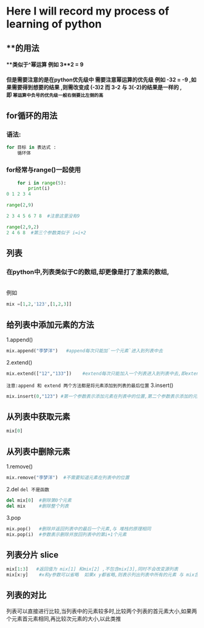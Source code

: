 # Here  I will record my process of learning of python
##   **的用法 
#### \*\*类似于^幂运算  例如 3**2 = 9<br>
#### 但是需要注意的是在python优先级中 需要注意幂运算的优先级  例如 -3**2 = -9  ,如果需要得到想要的结果 ,则需改变成 (-3)**2   而 3**-2 与 3**(-2)的结果是一样的 ,<br>即 `幂运算中负号的优先级一般右侧要比左侧的高`
## for循环的用法
### 语法:
```Python
for 目标 in 表达式 :
	循环体
```
### for经常与range()一起使用
```Python
	for i in range(5):
		print(i)
0 1 2 3 4
```
```Python
range(2,9)

2 3 4 5 6 7 8  #注意这里没有9
```
```Python
range(2,9,2)
2 4 6 8  #第三个参数类似于 i=i+2
```
## 列表
### 在python中,列表类似于C的数组,却更像是打了激素的数组,
<br>例如
```Python
mix =[1,2,'123',[1,2,3]]
```
## 给列表中添加元素的方法
1.append()  
```Python
mix.append("李梦洋")	#append每次只能加`一个元素`进入到列表中去
```
2.extend()
```Python
mix.extend(["12","133"])	#extend每次只能加入一个列表进入到列表中去,即extend的参数只能是一个`列表`
```
`注意:append 和 extend 两个方法都是将元素添加到列表的最后位置`
3.insert()
```Python
mix.insert(0,"123") #第一个参数表示添加元素在列表中的位置,第二个参数表示添加的元素
```
## 从列表中获取元素
```Python
mix[0]
```
## 从列表中删除元素
1.remove()
```Python
mix.remove("李梦洋")  #不需要知道元素在列表中的位置
```
2.del  ` del 不是函数 `
```Python
del mix[0]  #删除第0个元素
del mix 	#删除整个列表
```
3.pop  
```Python
mix.pop()	#删除并返回列表中的最后一个元素,与 堆栈的原理相同
mix.pop(i) 	#参数表示删除并放回列表中的第i+1个元素
```
## 列表分片  slice
```Python
mix[1:3]   #返回值为 mix[1] 和mix[2] ,不包含mix[3],同时不会改变源列表
mix[x:y]	#x和y参数可以省略  如果x y都省略,则表示列出列表中所有的元素 与 mix含义相同
```
## 列表的对比
列表可以直接进行比较,当列表中的元素较多时,比较两个列表的首元素大小,如果两个元素首元素相同,再比较次元素的大小,以此类推

